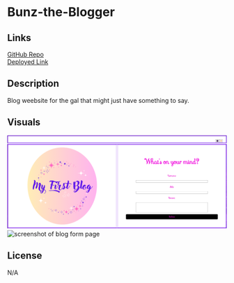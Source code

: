 # Bunz-the-Blogger


## Links

<a href="https://github.com/0-Sunny-0/Bunz-the-Blogger">GitHub Repo</a><br>
<a href="https://0-sunny-0.github.io/Bunz-the-Blogger/">Deployed Link</a>

## Description

Blog weebsite for the gal that might just have something to say. 

## Visuals

<img src="./assets/images/My-landing-page.png" alt="screenshot of blog landing page"/>
<img src="" alt="screenshot of blog form page"/>

## License

N/A
